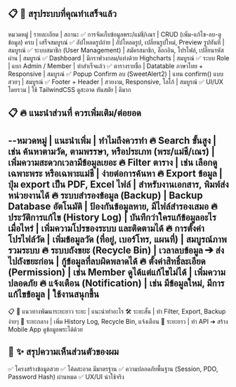 📋 🎯 สรุประบบที่คุณทำเสร็จแล้ว
-------------------
หมวดหมู่ | รายละเอียด | สถานะ
✅ การจัดเก็บข้อมูลพระ/แม่ชี/เณร | CRUD (เพิ่ม-แก้ไข-ลบ-ดูข้อมูล) ครบ | เสร็จสมบูรณ์
✅ อัปโหลดรูปถ่าย | อัปโหลดรูป, เปลี่ยนรูปใหม่, Preview รูปทันที | สมบูรณ์
✅ ระบบสมาชิก (User Management) | สมัครสมาชิก, ล็อกอิน, โปรไฟล์, เปลี่ยนรหัสผ่าน | สมบูรณ์
✅ Dashboard | มีกราฟวงกลม/แท่งด้วย Highcharts | สมบูรณ์
✅ ระบบ Role | แยก Admin / Member | ทำสำเร็จแล้ว
✅ ตารางรายชื่อ | Datatable ภาษาไทย + Responsive | สมบูรณ์
✅ Popup Confirm ลบ (SweetAlert2) | แทน confirm() แบบสวยๆ | สมบูรณ์
✅ Footer + Header | สวยงาม, Responsive, โลโก้ | สมบูรณ์
✅ UI/UX โดยรวม | ใช้ TailwindCSS ดูสะอาด ทันสมัย | ดีมาก

📋 🔥 แนะนำส่วนที่ ควรเพิ่มเติม/ต่อยอด
-----------------------------
--หมวดหมู่ | แนะนำเพิ่ม | ทำไมถึงควรทำ
🔥 Search ขั้นสูง | เช่น ค้นหาตามวัด, ตามพรรษา, หรือประเภท (พระ/แม่ชี/เณร) | เพิ่มความสะดวกเวลามีข้อมูลเยอะ
🔥 Filter ตาราง | เช่น เลือกดูเฉพาะพระ หรือเฉพาะแม่ชี | ง่ายต่อการค้นหา
🔥 Export ข้อมูล | ปุ่ม export เป็น PDF, Excel ไฟล์ | สำหรับงานเอกสาร, พิมพ์ส่งหน่วยงานได้
🔥 ระบบสำรองข้อมูล (Backup) | Backup Database อัตโนมัติ | ป้องกันข้อมูลหาย, มีไฟล์สำรองเสมอ
🔥 ประวัติการแก้ไข (History Log) | บันทึกว่าใครแก้ข้อมูลอะไร เมื่อไหร่ | เพิ่มความโปรของระบบ และติดตามได้
🔥 การตั้งค่าโปรไฟล์วัด | เพิ่มข้อมูลวัด (ที่อยู่, เบอร์โทร, แผนที่) | สมบูรณ์ภาพรวมระบบ
🔥 ระบบถังขยะ (Recycle Bin) | เวลาลบข้อมูล ➔ ส่งไปถังขยะก่อน | กู้ข้อมูลที่ลบผิดพลาดได้
🔥 ตั้งค่าสิทธิ์ละเอียด (Permission) | เช่น Member ดูได้แต่แก้ไขไม่ได้ | เพิ่มความปลอดภัย
🔥 แจ้งเตือน (Notification) | เช่น มีข้อมูลใหม่, มีการแก้ไขข้อมูล | ใช้งานสนุกขึ้น
-----------------
📋 🎯 แนวทางพัฒนาระยะยาว
ระยะ | แนะนำทำอะไร
🛠️ ระยะสั้น | ทำ Filter, Export, Backup ง่ายๆ
🚀 ระยะกลาง | เพิ่ม History Log, Recycle Bin, แจ้งเตือน
🌟 ระยะยาว | ทำ API ➔ สร้าง Mobile App ดูข้อมูลพระได้ด้วย

📢 ✨ สรุปความเห็นส่วนตัวของผม
-------------------
✅ โครงสร้างข้อมูลสวย
✅ โค้ดสะอาด มีมาตรฐาน
✅ ความปลอดภัยพื้นฐาน (Session, PDO, Password Hash) ผ่านหมด
✅ UX/UI น่าใช้จริง